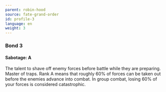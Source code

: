 ```yaml
---
parent: robin-hood
source: fate-grand-order
id: profile-3
language: en
weight: 3
---
```


### Bond 3

#### Sabotage: A

The talent to shave off enemy forces before battle while they are preparing. Master of traps. Rank A means that roughly 60% of forces can be taken out before the enemies advance into combat. In group combat, losing 60% of your forces is considered catastrophic.
